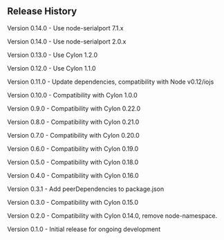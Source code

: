 ## Release History
Version 0.14.0 - Use node-serialport 7.1.x

Version 0.14.0 - Use node-serialport 2.0.x

Version 0.13.0 - Use Cylon 1.2.0

Version 0.12.0 - Use Cylon 1.1.0

Version 0.11.0 - Update dependencies, compatibility with Node v0.12/iojs

Version 0.10.0 - Compatibility with Cylon 1.0.0

Version 0.9.0 - Compatibility with Cylon 0.22.0

Version 0.8.0 - Compatibility with Cylon 0.21.0

Version 0.7.0 - Compatibility with Cylon 0.20.0

Version 0.6.0 - Compatibility with Cylon 0.19.0

Version 0.5.0 - Compatibility with Cylon 0.18.0

Version 0.4.0 - Compatibility with Cylon 0.16.0

Version 0.3.1 - Add peerDependencies to package.json

Version 0.3.0 - Compatibility with Cylon 0.15.0

Version 0.2.0 - Compatibility with Cylon 0.14.0, remove node-namespace.

Version 0.1.0 - Initial release for ongoing development
